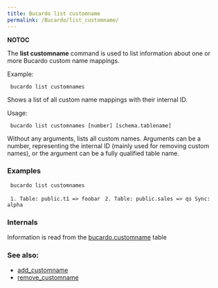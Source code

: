 ```yaml
---
title: Bucardo list customname
permalink: /Bucardo/list_customname/
---
```


__NOTOC__

The **list customname** command is used to list information about one or more Bucardo custom name mappings.

Example:

` bucardo list customnames`

Shows a list of all custom name mappings with their internal ID.

Usage:

` bucardo list customnames [number] [schema.tablename]`

Without any arguments, lists all custom names. Arguments can be a number, representing the internal ID (mainly used for removing custom names), or the argument can be a fully qualified table name.

### Examples

` bucardo list customnames`

` 1. Table: public.t1 => foobar`
` 2. Table: public.sales => qs Sync: alpha`

### Internals

Information is read from the [bucardo.customname](/bucardo.customname "wikilink") table

### See also:

-   [add_customname](/Bucardo/add_customname "wikilink")
-   [remove_customname](/Bucardo/remove_customname "wikilink")

